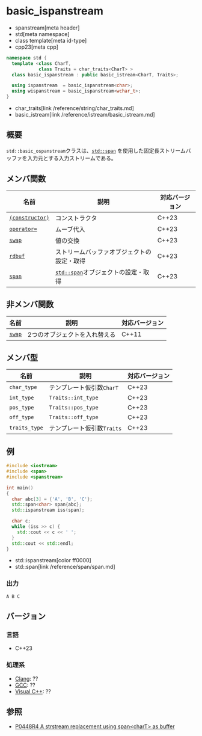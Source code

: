 # basic_ispanstream
* spanstream[meta header]
* std[meta namespace]
* class template[meta id-type]
* cpp23[meta cpp]

```cpp
namespace std {
  template <class CharT,
            class Traits = char_traits<CharT> >
  class basic_ispanstream : public basic_istream<CharT, Traits>;

  using ispanstream  = basic_ispanstream<char>;
  using wispanstream = basic_ispanstream<wchar_t>;
}
```
* char_traits[link /reference/string/char_traits.md]
* basic_istream[link /reference/istream/basic_istream.md]

## 概要
`std::basic_ospanstream`クラスは、[`std::span`](/reference/span/span.md) を使用した固定長ストリームバッファを入力元とする入力ストリームである。


## メンバ関数

| 名前                                | 説明                                       | 対応バージョン |
|-------------------------------------|--------------------------------------------|----------------|
| [`(constructor)`](basic_ispanstream/op_constructor.md) | コンストラクタ                             | C++23 |
| [`operator=`](basic_ispanstream/op_assign.md)         | ムーブ代入                                 | C++23 |
| [`swap`](basic_ispanstream/swap.md)                   | 値の交換                                   | C++23 |
| [`rdbuf`](basic_ispanstream/rdbuf.md)                 | ストリームバッファオブジェクトの設定・取得 | C++23 |
| [`span`](basic_ispanstream/span.md)                   | [`std::span`](/reference/span/span.md)オブジェクトの設定・取得 | C++23 |


## 非メンバ関数

| 名前   | 説明                          | 対応バージョン |
|--------|-------------------------------|----------------|
| [`swap`](basic_ispanstream/swap_free.md) | 2つのオブジェクトを入れ替える | C++11 |


## メンバ型

| 名前             | 説明                          | 対応バージョン |
|------------------|-------------------------------|----------------|
| `char_type`      | テンプレート仮引数`CharT`     | C++23 |
| `int_type`       | `Traits::int_type`            | C++23 |
| `pos_type`       | `Traits::pos_type`            | C++23 |
| `off_type`       | `Traits::off_type`            | C++23 |
| `traits_type`    | テンプレート仮引数`Traits`    | C++23 |

## 例
```cpp example
#include <iostream>
#include <span>
#include <spanstream>

int main()
{
  char abc[3] = {'A', 'B', 'C'};
  std::span<char> span{abc};
  std::ispanstream iss(span);

  char c;
  while (iss >> c) {
    std::cout << c << ' ';
  }
  std::cout << std::endl;
}
```
* std::ispanstream[color ff0000]
* std::span<char>[link /reference/span/span.md]

### 出力
```
A B C 

```


## バージョン
### 言語
- C++23

### 処理系
- [Clang](/implementation.md#clang): ??
- [GCC](/implementation.md#gcc): ??
- [Visual C++](/implementation.md#visual_cpp): ??


## 参照
- [P0448R4 A strstream replacement using span&lt;charT&gt; as buffer](https://www.open-std.org/jtc1/sc22/wg21/docs/papers/2021/p0448r4.pdf)
